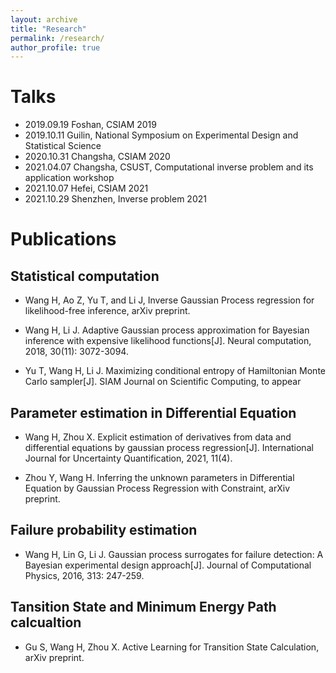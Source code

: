 ```yaml
---
layout: archive
title: "Research"
permalink: /research/
author_profile: true
---
```

# Talks

- 2019.09.19 Foshan, CSIAM 2019 
- 2019.10.11 Guilin, National Symposium on Experimental Design and Statistical Science
- 2020.10.31 Changsha, CSIAM 2020
- 2021.04.07 Changsha, CSUST, Computational inverse problem and its application workshop
- 2021.10.07 Hefei, CSIAM 2021
- 2021.10.29 Shenzhen, Inverse problem 2021

# Publications
## Statistical computation

- Wang H, Ao Z, Yu T, and Li J, Inverse Gaussian Process regression for likelihood-free inference, arXiv preprint.

- Wang H, Li J. Adaptive Gaussian process approximation for Bayesian inference with expensive likelihood functions[J]. Neural computation, 2018, 30(11): 3072-3094.

- Yu T, Wang H, Li J. Maximizing conditional entropy of Hamiltonian Monte Carlo sampler[J]. SIAM Journal on Scientific Computing, to appear

<!-- Cai X, Xiong J, Wang H, Li J. CONTROL VARIATES WITH A DIMENSION REDUCED-BAYESIAN MONTE CARLO SAMPLER, 

## Computational mathmatics
- nothing
-->  
## Parameter estimation in Differential Equation

- Wang H, Zhou X. Explicit estimation of derivatives from data and differential equations by gaussian process regression[J]. International Journal for Uncertainty Quantification, 2021, 11(4).

- Zhou Y, Wang H. Inferring the unknown parameters in Differential Equation by Gaussian Process Regression with Constraint, arXiv preprint.


## Failure probability estimation
- Wang H, Lin G, Li J. Gaussian process surrogates for failure detection: A Bayesian experimental design approach[J]. Journal of Computational Physics, 2016, 313: 247-259.

## Tansition State and Minimum Energy Path calcualtion

- Gu S, Wang H, Zhou X. Active Learning for Transition State Calculation, arXiv preprint.